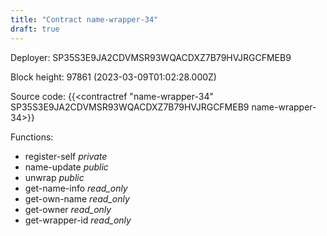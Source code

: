 ```yaml
---
title: "Contract name-wrapper-34"
draft: true
---
```

Deployer: SP35S3E9JA2CDVMSR93WQACDXZ7B79HVJRGCFMEB9


 



Block height: 97861 (2023-03-09T01:02:28.000Z)

Source code: {{<contractref "name-wrapper-34" SP35S3E9JA2CDVMSR93WQACDXZ7B79HVJRGCFMEB9 name-wrapper-34>}}

Functions:

* register-self _private_
* name-update _public_
* unwrap _public_
* get-name-info _read_only_
* get-own-name _read_only_
* get-owner _read_only_
* get-wrapper-id _read_only_

